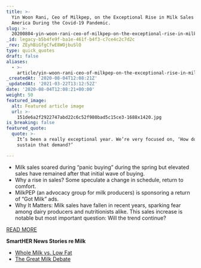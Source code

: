 ```yaml
---
title: >-
  Yin Woon Rani, Ceo of Milkpep, on the Exceptional Rise in Milk Sales in
  America During the Covid-19 Pandemic.
slug: >-
  20200804-yin-woon-rani-ceo-of-milkpep-on-the-exceptional-rise-in-milk-sales-in-america-during-the-covid-19-pandemic
_id: legacy-b5b4fe9f-ba1e-461f-b4f3-c7ce4c2c7d2c
_rev: ZEyhBiGfgCfwE8WOjbuSlO
type: quick_quotes
draft: false
aliases:
  - >-
    article/yin-woon-rani-ceo-of-milkpep-on-the-exceptional-rise-in-milk-sales-in-america-during-the-covid-19-pandemic/
_createdAt: '2020-08-04T12:08:21Z'
_updatedAt: '2021-03-22T13:12:52Z'
date: '2020-08-04T12:08:21+00:00'
weight: 50
featured_image:
  alt: Featured article image
  url: >-
    151de6a2f2922747abd22c6c52f980bad5c15ce3-1688x1420.jpg
is_breaking: false
featured_quote:
  quote: >-
    It’s been a really exceptional year. We’re very focused on, ‘How do we
    sustain that demand?’

---
```

* Milk sales soared during “panic buying” during the spring but elevated sales have remained after that initial wave of buying.
* Why a rise in sales? Some speculate a change in schedule, return to comfort.
* MilkPEP (an advocacy group for milk producers) is sponsoring a return of “Got Milk” ads.
* Why It Matters: Milk sales have fallen in recent years, sparking fear among dairy producers and nutritionists alike. This sales increase is notable but most important question: Will the trend continue?

[READ MORE](https://apnews.com/bddc9dd6facdf671bac9972e70ba7bf8)

**SmartHER News Stories re Milk**

* [Whole Milk vs. Low Fat](https://smarthernews.com/18-09-25-milk-study/)
* [The Great Milk Debate](https://smarthernews.com/18-09-07-great-milk-debate/)